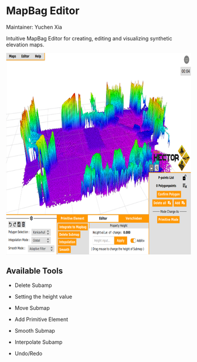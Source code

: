 # MapBag Editor
Maintainer: Yuchen Xia

Intuitive MapBag Editor for creating, editing and visualizing synthetic elevation maps.

<img src="./mapbag_editor_user_interface/doc/Userinterface.png" alt="User Interface" width="800" height="550">

## Available Tools
- Delete Subamp

- Setting the height value

- Move Submap

- Add Primitive Element

- Smooth Submap

- Interpolate Subamp

- Undo/Redo

